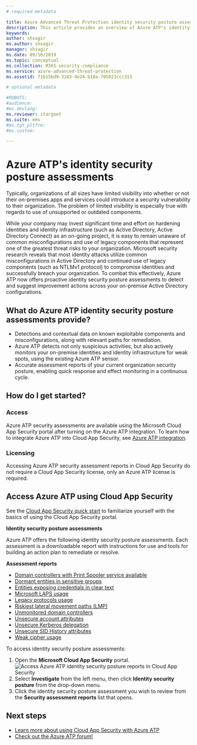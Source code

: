 ```yaml
---
# required metadata

title: Azure Advanced Threat Protection identity security posture assessments
description: This article provides an overview of Azure ATP's identity security posture assessment reports.
keywords:
author: shsagir
ms.author: shsagir
manager: shsagir
ms.date: 09/16/2019
ms.topic: conceptual
ms.collection: M365-security-compliance
ms.service: azure-advanced-threat-protection
ms.assetid: 71b15bd9-3183-4e24-b18a-705023ccc313

# optional metadata

#ROBOTS:
#audience:
#ms.devlang:
ms.reviewer: itargoet
ms.suite: ems
#ms.tgt_pltfrm:
#ms.custom:

---
```


# Azure ATP's identity security posture assessments

Typically, organizations of all sizes have limited visibility into whether or not their on-premises apps and services could introduce a security vulnerability to their organization. The problem of limited visibility is especially true with regards to use of unsupported or outdated components.

While your company may invest significant time and effort on hardening identities and identity infrastructure (such as Active Directory, Active Directory Connect) as an on-going project, it is easy to remain unaware of common misconfigurations and use of legacy components that represent one of the greatest threat risks to your organization. Microsoft security research reveals that most identity attacks utilize common misconfigurations in Active Directory and continued use of legacy components (such as NTLMv1 protocol) to compromise identities and successfully breach your organization. To combat this effectively, Azure ATP now offers proactive identity security posture assessments to detect and suggest improvement actions across your on-premise Active Directory configurations.

## What do Azure ATP identity security posture assessments provide?

- Detections and contextual data on known exploitable components and misconfigurations, along with relevant paths for remediation.
- Azure ATP detects not only suspicious activities, but also actively monitors your on-premise identities and identity infrastructure for weak spots, using the existing Azure ATP sensor.
- Accurate assessment reports of your current organization security posture, enabling quick response and effect monitoring in a continuous cycle.

## How do I get started?

### Access

Azure ATP security assessments are available using the Microsoft Cloud App Security portal after turning on the Azure ATP integration. To learn how to integrate Azure ATP into Cloud App Security, see [Azure ATP integration](https://docs.microsoft.com/cloud-app-security/aatp-integration).

### Licensing

Accessing Azure ATP security assessment reports in Cloud App Security do not require a Cloud App Security license, only an Azure ATP license is required.

## Access Azure ATP using Cloud App Security

See the [Cloud App Security quick start](https://docs.microsoft.com/cloud-app-security/getting-started-with-cloud-app-security) to familiarize yourself with the basics of using the Cloud App Security portal.

**Identity security posture assessments**

Azure ATP offers the following identity security posture assessments. Each assessment is a downloadable report with instructions for use and tools for building an action plan to remediate or resolve.

**Assessment reports**

- [Domain controllers with Print Spooler service available](atp-cas-isp-print-spooler.md)
- [Dormant entities in sensitive groups](atp-cas-isp-dormant-entities.md)
- [Entities exposing credentials in clear text](atp-cas-isp-clear-text.md)
- [Microsoft LAPS usage](atp-cas-isp-laps.md)
- [Legacy protocols usage](atp-cas-isp-legacy-protocols.md)
- [Riskiest lateral movement paths (LMP)](atp-cas-isp-riskiest-lmp.md)
- [Unmonitored domain controllers](atp-cas-isp-unmonitored-domain-controller.md)
- [Unsecure account attributes](atp-cas-isp-unsecure-account-attributes.md)
- [Unsecure Kerberos delegation](atp-cas-isp-unconstrained-kerberos.md)
- [Unsecure SID History attributes](atp-cas-isp-unsecure-sid-history-attribute.md)
- [Weak cipher usage](atp-cas-isp-weak-cipher.md)

To access identity security posture assessments:

1. Open the **Microsoft Cloud App Security** portal.
    ![Access Azure ATP identity security posture reports in Cloud App Security](media/atp-cas-isp-report-1.png)
1. Select **Investigate** from the left menu, then click **Identity security posture** from the drop-down menu.
1. Click the identity security posture assessment you wish to review from the **Security assessment reports** list that opens.

## Next steps

- [Learn more about using Cloud App Security with Azure ATP](atp-activities-filtering-mcas.md)
- [Check out the Azure ATP forum!](https://aka.ms/azureatpcommunity)
